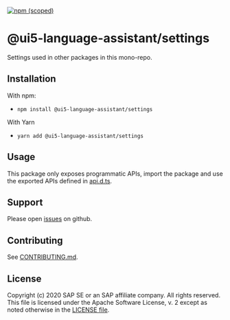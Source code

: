 [![npm (scoped)](https://img.shields.io/npm/v/@ui5-language-assistant/settings.svg)](https://www.npmjs.com/package/@ui5-language-assistant/settings)

# @ui5-language-assistant/settings

Settings used in other packages in this mono-repo.

## Installation

With npm:

- `npm install @ui5-language-assistant/settings`

With Yarn

- `yarn add @ui5-language-assistant/settings`

## Usage

This package only exposes programmatic APIs, import the package and use the exported APIs
defined in [api.d.ts](./api.d.ts).

## Support

Please open [issues](https://github.com/SAP/ui5-language-assistant/issues) on github.

## Contributing

See [CONTRIBUTING.md](./CONTRIBUTING.md).

## License

Copyright (c) 2020 SAP SE or an SAP affiliate company. All rights reserved.
This file is licensed under the Apache Software License, v. 2 except as noted otherwise in the [LICENSE file](../../LICENSE).
